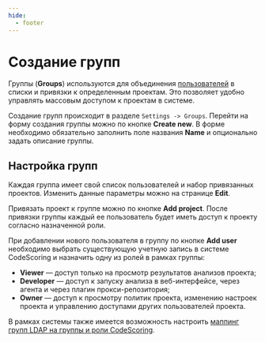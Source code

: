 ```yaml
---
hide:
  - footer
---
```

# Создание групп

Группы (**Groups**) используются для объединения [пользователей](/on-premise/how-to/users) в списки и привязки к определенным проектам. Это позволяет удобно управлять массовым доступом к проектам в системе.

Создание групп происходит в разделе `Settings -> Groups`. Перейти на форму создания группы можно по кнопке **Create new**. В форме необходимо обязательно заполнить поле названия **Name** и опционально задать описание группы.

## Настройка групп

Каждая группа имеет свой список пользователей и набор привязанных проектов. Изменить данные параметры можно на странице **Edit**.

Привязать проект к группе можно по кнопке **Add project**. После привязки группы каждый ее пользователь будет иметь доступ к проекту согласно назначенной роли.

При добавлении нового пользователя в группу по кнопке **Add user** необходимо выбрать существующую учетную запись в системе CodeScoring и назначить одну из ролей в рамках группы:

- **Viewer** — доступ только на просмотр результатов анализов проекта;
- **Developer** — доступ к запуску анализа в веб-интерфейсе, через агента и через плагин прокси-репозитория;
- **Owner** — доступ к просмотру политик проекта, изменению настроек проекта и управлению доступами других пользователей проекта.

В рамках системы также имеется возможность настроить [маппинг групп LDAP на группы и роли CodeScoring](/on-premise/how-to/ldap-settings/#ldap-codescoring_1).